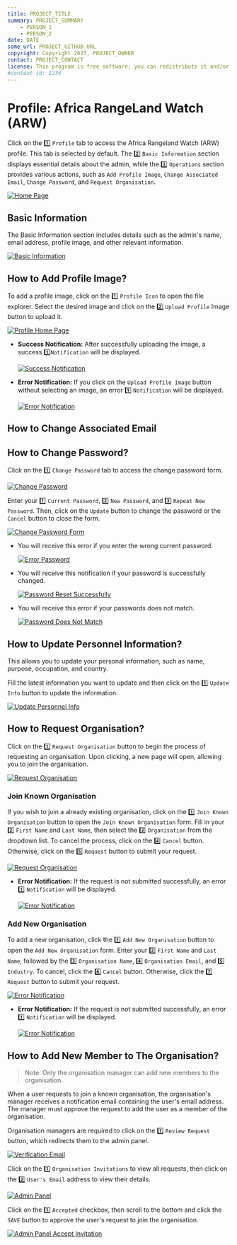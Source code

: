 ```yaml
---
title: PROJECT_TITLE
summary: PROJECT_SUMMARY
    - PERSON_1
    - PERSON_2
date: DATE
some_url: PROJECT_GITHUB_URL
copyright: Copyright 2023, PROJECT_OWNER
contact: PROJECT_CONTACT
license: This program is free software; you can redistribute it and/or modify it under the terms of the GNU Affero General Public License as published by the Free Software Foundation; either version 3 of the License, or (at your option) any later version.
#context_id: 1234
---
```


# Profile: Africa RangeLand Watch (ARW)

Click on the 1️⃣ `Profile` tab to access the Africa Rangeland Watch (ARW) profile. This tab is selected by default. The 2️⃣ `Basic Information` section displays essential details about the admin, while the 3️⃣ `Operations` section provides various actions, such as `Add Profile Image`, `Change Associated Email`, `Change Password`, and `Request Organisation`.

[![Home Page](./img/guide-profile-img-1.png)](./img/guide-profile-img-1.png)

## Basic Information

The Basic Information section includes details such as the admin's name, email address, profile image, and other relevant information.

[![Basic Information](./img/guide-profile-img-2.png)](./img/guide-profile-img-2.png)

## How to Add Profile Image?

To add a profile image, click on the 1️⃣ `Profile Icon` to open the file explorer. Select the desired image and click on the 2️⃣ `Upload Profile` Image button to upload it.

[![Profile Home Page](./img/guide-profile-img-5.png)](./img/guide-profile-img-5.png)

* **Success Notification:** After successfully uploading the image, a success 1️⃣`Notification` will be displayed.

    [![Success Notification](./img/guide-profile-img-6.png)](./img/guide-profile-img-6.png)

* **Error Notification:** If you click on the `Upload Profile Image` button without selecting an image, an error 1️⃣ `Notification` will be displayed.

    [![Error Notification](./img/guide-profile-img-7.png)](./img/guide-profile-img-7.png)

## How to Change Associated Email

## How to Change Password?

Click on the 1️⃣ `Change Password` tab to access the change password form.

[![Change Password](./img/guide-profile-img-13.png)](./img/guide-profile-img-13.png)

Enter your 1️⃣ `Current Password`, 2️⃣ `New Password`, and 3️⃣ `Repeat New Password`. Then, click on the `Update` button to change the password or the `Cancel` button to close the form.

[![Change Password Form](./img/guide-profile-img-14.png)](./img/guide-profile-img-14.png)

* You will receive this error if you enter the wrong current password.

    [![Error Password](./img/guide-profile-img-15.png)](./img/guide-profile-img-15.png)

* You will receive this notification if your password is successfully changed.

    [![Password Reset Successfully](./img/guide-profile-img-16.png)](./img/guide-profile-img-16.png)

* You will receive this error if your passwords does not match.

    [![Password Does Not Match](./img/guide-profile-img-17.png)](./img/guide-profile-img-17.png)

## How to Update Personnel Information?

This allows you to update your personal information, such as name, purpose, occupation, and country.

Fill the latest information you want to update and then click on the 1️⃣ `Update Info` button to update the information.

[![Update Personnel Info](./img/guide-profile-img-19.png)](./img/guide-profile-img-19.png)

## How to Request Organisation?

Click on the 1️⃣ `Request Organisation` button to begin the process of requesting an organisation. Upon clicking, a new page will open, allowing you to join the organisation.

[![Request Organisation](./img/guide-profile-img-3.png)](./img/guide-profile-img-3.png)

### Join Known Organisation

If you wish to join a already existing organisation, click on the 1️⃣ `Join Known Organisation` button to open the `Join Known Organisation` form. Fill in your 2️⃣ `First Name` and `Last Name`, then select the 3️⃣ `Organisation` from the dropdown list. To cancel the process, click on the 4️⃣ `Cancel` button. Otherwise, click on the 5️⃣ `Request` button to submit your request.

[![Request Organisation](./img/guide-profile-img-4.png)](./img/guide-profile-img-4.png)

* **Error Notification:** If the request is not submitted successfully, an error 1️⃣ `Notification` will be displayed.

    [![Error Notification](./img/guide-profile-img-8.png)](./img/guide-profile-img-8.png)

### Add New Organisation

To add a new organisation, click the 1️⃣ `Add New Organisation` button to open the `Add New Organisation` form. Enter your 2️⃣ `First Name` and `Last Name`, followed by the 3️⃣ `Organisation Name`, 4️⃣ `Organisation Email`, and 5️⃣ `Industry`. To cancel, click the 6️⃣ `Cancel` button. Otherwise, click the 7️⃣ `Request` button to submit your request.

[![Error Notification](./img/guide-profile-img-9.png)](./img/guide-profile-img-9.png)
    
* **Error Notification:** If the request is not submitted successfully, an error 1️⃣ `Notification` will be displayed.

    [![Error Notification](./img/guide-profile-img-8.png)](./img/guide-profile-img-8.png)

## How to Add New Member to The Organisation?

> Note: Only the organisation manager can add new members to the organisation.

When a user requests to join a known organisation, the organisation's manager receives a notification email containing the user's email address. The manager must approve the request to add the user as a member of the organisation.

Organisation managers are required to click on the 1️⃣ `Review Request` button, which redirects them to the admin panel.

[![Verification Email](./img/guide-profile-img-10.png)](./img/guide-profile-img-10.png)

Click on the 1️⃣ `Organisation Invitations` to view all requests, then click on the 2️⃣ `User's Email` address to view their details.

[![Admin Panel](./img/guide-profile-img-11.png)](./img/guide-profile-img-11.png)

Click on the 1️⃣ `Accepted` checkbox, then scroll to the bottom and click the `SAVE` button to approve the user's request to join the organisation.

[![Admin Panel Accept Invitation](./img/guide-profile-img-12.png)](./img/guide-profile-img-12.png)
